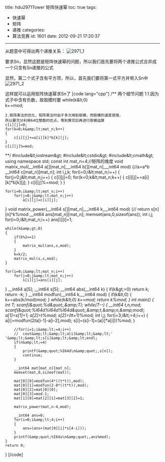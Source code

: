 title: hdu2971Tower 矩阵快速幂
toc: true
tags:
  - 快速幂
  - 矩阵
  - 递推
categories:
  - 算法竞赛
id: 1601
date: 2012-09-21 17:20:37
---

从题意中可得出两个递推关系：
![](http://acshiryu.com/wp-content/uploads/2012/09/2971_13.png "2971_1")

要求Sn，显然这题是矩阵快速幂的问题，所以我们首先要将两个递推公式合并成一个只含有Sn递推的公式

显然，第二个式子含有平方项，所以，首先我们要将第一式平方并带入Sn中
![](http://acshiryu.com/wp-content/uploads/2012/09/2971_2.png "2971_2")

这样就可以运用矩阵快速幂求Sn了
[code lang="cpp"]
/**
	两个细节问题
	1.1.因为式子中含有负数，故取模时要
	while(k&amp;lt;0)  
		k+=mod;

	2.矩阵乘法的优化，矩阵乘法时由于多次用到取模，而取模的速度很慢，
	所以要充分利用64位整数的优点，等到算完后再进行取模运算
	c[i][j]=0;
    for(k=0;k&amp;lt;mat_n;k++)
    {
        c[i][j]+=a[i][k]*b[k][j];
    }
	c[i][j]%=mod;
**/
#include&amp;lt;iostream&amp;gt;
#include&amp;lt;cstdio&amp;gt;
#include&amp;lt;cmath&amp;gt;
using namespace std;
const int mat_n=4;//矩阵的维度
void matrix_mul(__int64 a[][mat_n],__int64 b[][mat_n],__int64 mod)
{//a=a*b
    __int64 c[mat_n][mat_n];
    int i,j,k;
    for(i=0;i&amp;lt;mat_n;i++)
    {
        for(j=0;j&amp;lt;mat_n;j++)
        {
            c[i][j]=0;
            for(k=0;k&amp;lt;mat_n;k++)
            {
                 c[i][j]+=a[i][k]*b[k][j];
            }
			c[i][j]%=mod;
        }
    }

    for(i=0;i&amp;lt;mat_n;i++)
        for(j=0;j&amp;lt;mat_n;j++)
            a[i][j]=c[i][j];
}
void matrix_power(__int64 s[][mat_n],__int64 k,__int64 mod)
{// return s[n][n]^k%mod
    __int64 ans[mat_n][mat_n];
    memset(ans,0,sizeof(ans));
    int i,j;
    for(i=0;i&amp;lt;mat_n;i++)
        ans[i][i]=1;

    while(k&amp;gt;0)
    {
        if(k%2==1)
        {
            matrix_mul(ans,s,mod);
        }
        k=k/2;
        matrix_mul(s,s,mod);
    }

    for(i=0;i&amp;lt;mat_n;i++)
        for(j=0;j&amp;lt;mat_n;j++)
            s[i][j]=ans[i][j];
}
__int64 a[5];
__int64 s[5];
__int64 abs(__int64 k)
{
	if(k&amp;gt;=0)
		return k;
	return -k;
}
__int64 modfun(__int64 k,__int64 mod)
{
	if(k&amp;lt;0)
	{
		k+=abs(k/mod)*mod;
	}
	while(k&amp;lt;0)
		k+=mod;
	return k%mod;
}
int main()
{
	int T;
	scanf(&amp;quot;%d&amp;quot;,&amp;amp;T);
	while(T--)
	{
		__int64 t,n,mod;
		scanf(&amp;quot;%I64d%I64d%I64d&amp;quot;,&amp;amp;t,&amp;amp;n,&amp;amp;mod);
		a[1]=s[1]=1;
		a[2]=t%mod;
		s[2]=(t*t+1)%mod;
		int i,j;
		for(i=3;i&amp;lt;=4;i++)
		{
			a[i]=modfun(2*t*a[i-1]-a[i-2],mod);
			s[i]=(s[i-1]+(a[i]*a[i]))%mod;
		}

		//for(i=1;i&amp;lt;=4;i++)
		//	cout&amp;lt;&amp;lt;a[i]&amp;lt;&amp;lt;' '&amp;lt;&amp;lt;s[i]&amp;lt;&amp;lt;endl;
		if(n&amp;lt;=4)
		{
			printf(&amp;quot;%I64d\n&amp;quot;,s[n]);
			continue;
		}

		__int64 mat[mat_n][mat_n];
		memset(mat,0,sizeof(mat));

		mat[0][0]=modfun(4*((t*t)),mod);
		mat[0][1]=modfun(2-8*((t*t)),mod);
		mat[0][2]=mat[0][0];
		mat[0][3]=mod-1;
		mat[1][0]=mat[2][1]=mat[3][2]=1;

		matrix_power(mat,n-4,mod);

		__int64 ans=0;
		for(i=0;i&amp;lt;4;i++)
		{
			ans=(ans+(mat[0][i]*s[4-i]));
		}
		printf(&amp;quot;%I64u\n&amp;quot;,ans%mod);
	}
	return 0;
}
[/code]